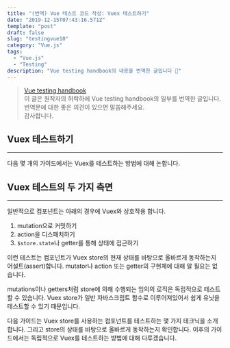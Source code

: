 ```yaml
---
title: "(번역) Vue 테스트 코드 작성: Vuex 테스트하기"
date: "2019-12-15T07:43:16.571Z"
template: "post"
draft: false
slug: "testingvue10"
category: "Vue.js"
tags:
  - "Vue.js"
  - "Testing"
description: "Vue testing handbook의 내용을 번역한 글입니다 📖"
---
```


> [Vue testing handbook](https://lmiller1990.github.io/vue-testing-handbook/computed-properties.html#testing-computed-properties) <br>
> 이 글은 원작자의 허락하에 Vue testing handbook의 일부를 번역한 글입니다. <br>
> 번역문에 대한 좋은 의견이 있으면 말씀해주세요. <br>
> 감사합니다.



## Vuex 테스트하기

---

다음 몇 개의 가이드에서는 Vuex를 테스트하는 방법에 대해 논합니다.



## Vuex 테스트의 두 가지 측면

---

일반적으로 컴포넌트는 아래의 경우에 Vuex와 상호작용 합니다.

1. mutation으로 커밋하기
2. action을 디스패치하기
3. `$store.state`나 getter를 통해 상태에 접근하기

이런 테스트는 컴포넌트가 Vuex store의 현재 상태를 바탕으로 올바르게 동작하는지 어설트(assert)합니다. mutator나 action 또는 getter의 구현체에 대해 알 필요는 없습니다.

mutations이나 getters처럼 store에 의해 수행되는 임의의 로직은 독립적으로 테스트할 수 있습니다. Vuex store가 일반 자바스크립트 함수로 이루어져있어서 쉽게 유닛을 테스트할 수 있기 때문입니다.

다음 가이드는 Vuex store를 사용하는 컴포넌트를 테스트하는 몇 가지 테크닉을 소개합니다. 그리고 store의 상태를 바탕으로 올바르게 동작하는지 확인합니다. 이후의 가이드에서는 독립적으로 Vuex를 테스트하는 방법에 대해 다루겠습니다.